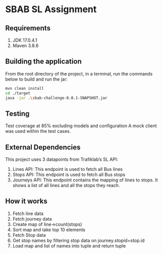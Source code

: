 # SBAB SL Assignment

## Requirements
1. JDK 17.0.4.1
2. Maven 3.8.6
## Building the application
From the root directory of the project, in a terminal, run the commands below to build and run the jar:
```bash
mvn clean install
cd ./target
java -jar .\sbab-challenge-0.0.1-SNAPSHOT.jar
```

## Testing
Test coverage at 85% excluding models and configuration
A mock client was used within the test cases.

## External Dependencies
This project uses 3 datapoints from Trafiklab’s SL API:
1. Lines API: This endpoint is used to fetch all Bus lines  
2. Stops API: This endpoint is used to fetch all Bus stops
3. Journeys API: This endpoint contains the mapping of lines to stops. It shows a list of all lines and all the stops they reach.

## How it works
1. Fetch line data
2. Fetch journey data
3. Create map of line->count(stops)
4. Sort map and take top 10 elements
5. Fetch Stop data
6. Get stop names by filtering stop data on journey.stopid=stop.id
7. Load map and list of names into tuple and return tuple